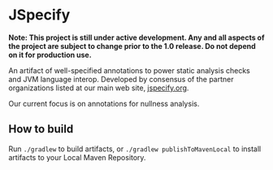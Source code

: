 # JSpecify

**Note: This project is still under active development. Any and all aspects of
the project are subject to change prior to the 1.0 release. Do not depend on it
for production use.**

An artifact of well-specified annotations to power static analysis checks and
JVM language interop.  Developed by consensus of the partner organizations
listed at our main web site, [jspecify.org](http://jspecify.org).

Our current focus is on annotations for nullness analysis.

## How to build

Run `./gradlew` to build artifacts, or `./gradlew publishToMavenLocal` to
install artifacts to your Local Maven Repository.
